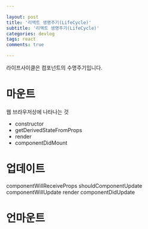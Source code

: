 ```yaml
---

layout: post
title: '리액트 생명주기(LifeCycle)'
subtitle: '리액트 생명주기(LifeCycle)'
categories: devlog
tags: react
comments: true

---
```

라이프사이클은
컴포넌트의 수명주기입니다.

# 마운트  
웹 브라우저상에 나타나는 것
- constructor
- getDerivedStateFromProps
- render
- componentDidMount

# 업데이트  
componentWillReceiveProps
shouldComponentUpdate
componentWillUpdate
render
componentDidUpdate

# 언마운트  
 
